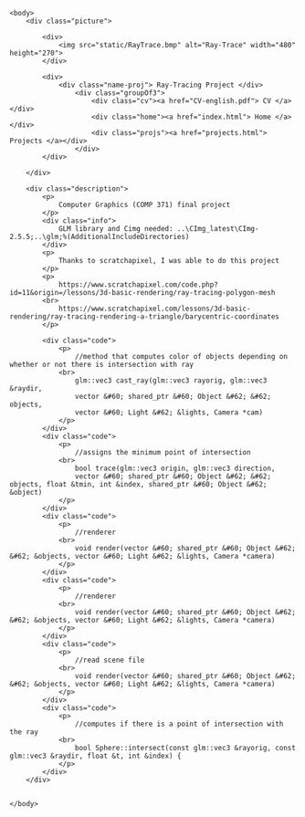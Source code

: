 
<html>
    <head>
        <meta charset="UTF-8">
        <title> RayTracer Project </title>
        <link rel="stylesheet" href="styles.css">
    </head>

    <body>
        <div class="picture">
        
            <div> 
                <img src="static/RayTrace.bmp" alt="Ray-Trace" width="480" height="270">
            </div>

            <div>
                <div class="name-proj"> Ray-Tracing Project </div>
                    <div class="groupOf3">
                        <div class="cv"><a href="CV-english.pdf"> CV </a></div>
                        <div class="home"><a href="index.html"> Home </a></div>
                        <div class="projs"><a href="projects.html"> Projects </a></div>
                    </div>
            </div>

        </div>

        <div class="description">
            <p>
                Computer Graphics (COMP 371) final project
            </p>
            <div class="info">
                GLM library and Cimg needed: ..\CImg_latest\CImg-2.5.5;..\glm;%(AdditionalIncludeDirectories)
            </div>
            <p>
                Thanks to scratchapixel, I was able to do this project
            </p>
            <p>
                https://www.scratchapixel.com/code.php?id=11&origin=/lessons/3d-basic-rendering/ray-tracing-polygon-mesh
            <br>
                https://www.scratchapixel.com/lessons/3d-basic-rendering/ray-tracing-rendering-a-triangle/barycentric-coordinates
            </p>

            <div class="code">
                <p>
                    //method that computes color of objects depending on whether or not there is intersection with ray
                <br>
                    glm::vec3 cast_ray(glm::vec3 rayorig, glm::vec3 &raydir, 
	                vector &#60; shared_ptr &#60; Object &#62; &#62; objects,
	                vector &#60; Light &#62; &lights, Camera *cam)
                </p>
            </div>
            <div class="code">
                <p>
                    //assigns the minimum point of intersection
                <br>
                    bool trace(glm::vec3 origin, glm::vec3 direction, 
	                vector &#60; shared_ptr &#60; Object &#62; &#62; objects, float &tmin, int &index, shared_ptr &#60; Object &#62; &object)
                </p>
            </div>
            <div class="code">
                <p>
                    //renderer
                <br>
                    void render(vector &#60; shared_ptr &#60; Object &#62; &#62; &objects, vector &#60; Light &#62; &lights, Camera *camera)
                </p>
            </div>
            <div class="code">
                <p>
                    //renderer
                <br>
                    void render(vector &#60; shared_ptr &#60; Object &#62; &#62; &objects, vector &#60; Light &#62; &lights, Camera *camera)
                </p>
            </div>
            <div class="code">
                <p>
                    //read scene file
                <br>
                    void render(vector &#60; shared_ptr &#60; Object &#62; &#62; &objects, vector &#60; Light &#62; &lights, Camera *camera)
                </p>
            </div>
            <div class="code">
                <p>
                    //computes if there is a point of intersection with the ray
                <br>
                    bool Sphere::intersect(const glm::vec3 &rayorig, const glm::vec3 &raydir, float &t, int &index) {
                </p>
            </div>
        </div>


    </body>

</html>
